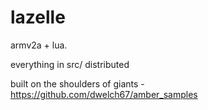 # lazelle

armv2a + lua.

everything in src/ distributed

built on the shoulders of giants - https://github.com/dwelch67/amber_samples
